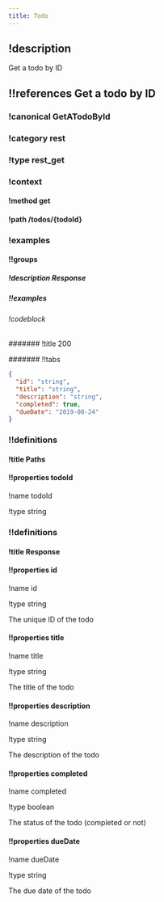 ```yaml
---
title: Todo
---
```

## !description


Get a todo by ID


## !!references Get a todo by ID

### !canonical GetATodoById

### !category rest

### !type rest_get

### !context

#### !method get

#### !path /todos/{todoId}

### !examples

#### !!groups

##### !description Response

##### !!examples

###### !codeblock

####### !title 200

####### !!tabs

```json !code json
{
  "id": "string",
  "title": "string",
  "description": "string",
  "completed": true,
  "dueDate": "2019-08-24"
}
```

### !!definitions

#### !title Paths

#### !!properties todoId

!name todoId

!type string



### !!definitions

#### !title Response

#### !!properties id

!name id

!type string

The unique ID of the todo

#### !!properties title

!name title

!type string

The title of the todo

#### !!properties description

!name description

!type string

The description of the todo

#### !!properties completed

!name completed

!type boolean

The status of the todo (completed or not)

#### !!properties dueDate

!name dueDate

!type string

The due date of the todo
